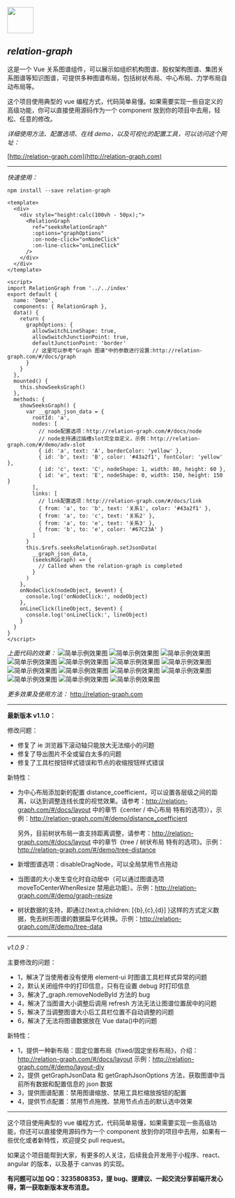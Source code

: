 <a href="http://relation-graph.com" target="_blank"><img src="http://relation-graph.com/website/logo" width="60" /></a>

## _relation-graph_

这是一个 Vue 关系图谱组件，可以展示如组织机构图谱、股权架构图谱、集团关系图谱等知识图谱，可提供多种图谱布局，包括树状布局、中心布局、力学布局自动布局等。

这个项目使用典型的 vue 编程方式，代码简单易懂。如果需要实现一些自定义的高级功能，你可以直接使用源码作为一个 component 放到你的项目中去用，轻松、任意的修改。

_详细使用方法、配置选项、在线 demo，以及可视化的配置工具，可以访问这个网址：_

[http://relation-graph.com](http://relation-graph.com)

---

_快速使用：_

```shell script
npm install --save relation-graph
```

```vue
<template>
  <div>
    <div style="height:calc(100vh - 50px);">
      <RelationGraph
        ref="seeksRelationGraph"
        :options="graphOptions"
        :on-node-click="onNodeClick"
        :on-line-click="onLineClick"
      />
    </div>
  </div>
</template>

<script>
import RelationGraph from '../../index'
export default {
  name: 'Demo',
  components: { RelationGraph },
  data() {
    return {
      graphOptions: {
        allowSwitchLineShape: true,
        allowSwitchJunctionPoint: true,
        defaultJunctionPoint: 'border'
        // 这里可以参考"Graph 图谱"中的参数进行设置:http://relation-graph.com/#/docs/graph
      }
    }
  },
  mounted() {
    this.showSeeksGraph()
  },
  methods: {
    showSeeksGraph() {
      var __graph_json_data = {
        rootId: 'a',
        nodes: [
          // node配置选项：http://relation-graph.com/#/docs/node
          // node支持通过插槽slot完全自定义，示例：http://relation-graph.com/#/demo/adv-slot
          { id: 'a', text: 'A', borderColor: 'yellow' },
          { id: 'b', text: 'B', color: '#43a2f1', fontColor: 'yellow' },
          { id: 'c', text: 'C', nodeShape: 1, width: 80, height: 60 },
          { id: 'e', text: 'E', nodeShape: 0, width: 150, height: 150 }
        ],
        links: [
          // link配置选项：http://relation-graph.com/#/docs/link
          { from: 'a', to: 'b', text: '关系1', color: '#43a2f1' },
          { from: 'a', to: 'c', text: '关系2' },
          { from: 'a', to: 'e', text: '关系3' },
          { from: 'b', to: 'e', color: '#67C23A' }
        ]
      }
      this.$refs.seeksRelationGraph.setJsonData(
        __graph_json_data,
        (seeksRGGraph) => {
          // Called when the relation-graph is completed
        }
      )
    },
    onNodeClick(nodeObject, $event) {
      console.log('onNodeClick:', nodeObject)
    },
    onLineClick(lineObject, $event) {
      console.log('onLineClick:', lineObject)
    }
  }
}
</script>
```

_上面代码的效果：_
![简单示例效果图](doc/relation-graph-simple.png)
![简单示例效果图](doc/images/d1.png)
![简单示例效果图](doc/images/d2.png)
![简单示例效果图](doc/images/d3.png)
![简单示例效果图](doc/images/d4.png)
![简单示例效果图](doc/images/d5.png)
![简单示例效果图](doc/images/d6.png)
![简单示例效果图](doc/images/d7.png)
![简单示例效果图](doc/images/d8.png)
![简单示例效果图](doc/images/d9.png)
![简单示例效果图](doc/images/d10.png)
![简单示例效果图](doc/images/d11.png)
![简单示例效果图](doc/images/d12.png)
![简单示例效果图](doc/images/d13.png)

_更多效果及使用方法：_
http://relation-graph.com

---

**最新版本 v1.1.0：**

修改问题：

- 修复了 ie 浏览器下滚动轴只能放大无法缩小的问题
- 修复了导出图片不全或留白太多的问题
- 修复了工具栏按钮样式错误和节点的收缩按钮样式错误

新特性：

- 为中心布局添加新的配置 distance_coefficient，可以设置各层级之间的距离，以达到调整连线长度的视觉效果。请参考：http://relation-graph.com/#/docs/layout 中的章节《center / 中心布局 特有的选项》），示例：http://relation-graph.com/#/demo/distance_coefficient

  另外，目前树状布局一直支持距离调整，请参考：http://relation-graph.com/#/docs/layout 中的章节《tree / 树状布局 特有的选项》。示例：http://relation-graph.com/#/demo/tree-distance

- 新增图谱选项：disableDragNode，可以全局禁用节点拖动
- 当图谱的大小发生变化时自动居中（可以通过图谱选项 moveToCenterWhenResize 禁用此功能）。示例：http://relation-graph.com/#/demo/graph-resize
- 树状数据的支持，即通过{text:a,children: [{b},{c},{d}] }这样的方式定义数据，免去树形图谱的数据扁平化转换。示例：http://relation-graph.com/#/demo/tree-data

---

_v1.0.9：_

主要修改的问题：

- 1，解决了当使用者没有使用 element-ui 时图谱工具栏样式异常的问题
- 2，默认关闭组件中的打印信息，只有在设置 debug 时打印信息
- 3，解决了\_graph.removeNodeById 方法的 bug
- 4，解决了当图谱大小调整后调用 refresh 方法无法让图谱位置居中的问题
- 5，解决了当调整图谱大小后工具栏位置不自动调整的问题
- 6，解决了无法将图谱数据放在 Vue data()中的问题

新特性：

- 1，提供一种新布局：固定位置布局《fixed/固定坐标布局》，介绍：http://relation-graph.com/#/docs/layout 示例：http://relation-graph.com/#/demo/layout-diy
- 2，提供 getGraphJsonData 和 getGraphJsonOptions 方法，获取图谱中当前所有数据和配置信息的 json 数据
- 3，提供图谱配置：禁用图谱缩放、禁用工具栏缩放按钮的配置
- 4，提供节点配置：禁用节点拖拽、禁用节点点击的默认选中效果

---

这个项目使用典型的 vue 编程方式，代码简单易懂，如果需要实现一些高级功能，你还可以直接使用源码作为一个 component 放到你的项目中去用，如果有一些优化或者新特性，欢迎提交 pull request。

如果这个项目能帮到大家，有更多的人关注，后续我会开发用于小程序、react、angular 的版本，以及基于 canvas 的实现。

**有问题可以加 QQ：3235808353，提 bug、提建议、一起交流分享前端开发心得，第一获取新版本发布消息。**
